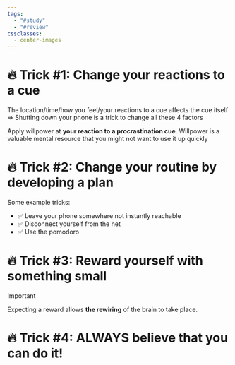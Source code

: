 ```yaml
---
tags:
  - "#study"
  - "#review"
cssclasses:
  - center-images
---
```

# 🔥 Trick #1: Change your reactions to a cue

The location/time/how you feel/your reactions to a cue affects the cue itself => Shutting down your phone is a trick to change all these 4 factors

Apply willpower at **your reaction to a procrastination cue**. Willpower is a valuable mental resource that you might not want to use it up quickly


# 🔥 Trick #2: Change your routine by developing a plan

Some example tricks:
- ✅ Leave your phone somewhere not instantly reachable
- ✅ Disconnect yourself from the net
- ✅ Use the pomodoro

# 🔥 Trick #3: Reward yourself with something small


> [!important]
> Expecting a reward allows **the rewiring** of the brain to take place.


# 🔥 Trick #4: ALWAYS believe that you can do it!
